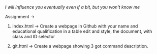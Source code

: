 *I will influence you eventually even if a bit, but you won't know me*

Assignment -> 
1. index.html -> Create a webpage in Github with your name and educational qualification in a table edit and style, the document, with class and ID selector

2. git.html -> Create a webpage showing 3 got command description.
